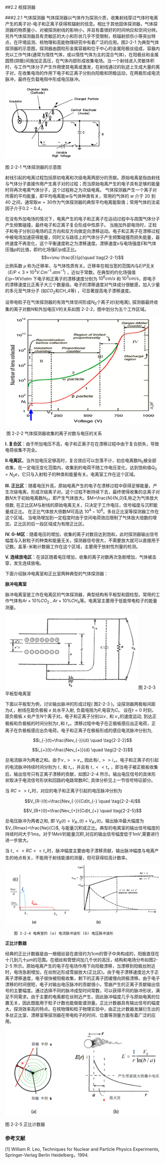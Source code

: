 ##2.2 核探测器

###2.2.1 气体探测器
气体探测器以气体作为探测介质，收集射线穿过气体时电离产生的离子对-电子和正离子获得核辐射的信息。相比于其他固体探测器，气体探测器的物质量小、对被探测射线的影响小，并且有着很好的时间响应和空间分辨。另外气体探测器具有灵敏区的大小和形状几乎不受限制，核辐射损伤小等突出特点，在环境监测、核物理和高能物理研究中有着广泛的应用。图2-2-1 为典型气体探测器的示意图，探测器由圆柱形金属容器和位于中心的金属阳极丝组成，容器内充以工作气体(通常为惰性气体，或以惰性气体为主的混合气体)，在阳极丝和金属圆筒(阴极)间施加正高压，在气体内部形成收集电场。当一个射线进入灵敏体积时，与工作气体分子产生作用使其电离或激发，在射线通过的轨迹上生成大量的离子对，在收集电场的作用下电子和正离子分别向阳极和阴极运动，在两极形成电流脉冲，最终在负载电阻中形成电压脉冲。

<img src="gas detector.png" >

图 2-2-1 气体探测器的示意图

射线引起的电离过程包括原初电离和次级电离两部分的贡献。原始电离是指由射线与气体分子直接作用产生离子对的过程；而当原始电离产生的电子具有足够的能量时将再次电离气体分子，这个过程称之为次级电离。
气体探测器产生一个离子对所需的平均能量，即平均电离能$w$与气体种类有关，常用的气体的 $w$ 介于 $20$ 到 $40$ 之间，通常取$w=30$作为气体探测器的典型平均电离能取值；常用气体的法诺因子介于$0.2-0.4$。

在没有外加电场的情况下，电离产生的电子和正离子在运动过程中与周围气体分子产生频繁碰撞，最终电子和正离子复合形成中性原子。
当施加外部电场时，正粒子和电子分别沿电场的正方向和反方向做定向漂移运动。电子和正离子在漂移过程中被电场加速获得能量，同时又与路径上的气体分子产生频繁碰撞而损失能量，最终速度不再变化，这个平衡速度称之为漂移速度。漂移速度$v$与电场强度$E$和气体压强$p$的比值，即约化场强$E/p$成正比。
$$v=\mu \frac{E}{p}\quad   \tag{2-2-1}$$
比例系数 $\mu$ 称为迁移率，与气体性质有关。迁移率在相当宽的范围内与$E/P$无关 $（E/P < 3 \times 10^3 V . Cm^{-1} . atm^{-1})$ ，近似于常数。在典型的约化场强值 $E/p$~$1KV/atm$ 下电子和正离子的漂移速度分别为 $10^6 cm/s$ 和 $10^3 cm/s$，即电子的漂移速度比正离子大三个数量级。电子的漂移速度对气体成分很敏感，加入少量的多元至气体分子 (如$CO_2$和CH_4等) ，可显著提高电子漂移速度。

设带电粒子在气体探测器的有效气体空间形成$N_0$个离子对(初电离), 探测器最终收集的离子对数$N$和外加电压$V$的关系如图 2-2-2，图中划分为五个工作区域。

<img src="gas gain.png" >

​	图 2-2-2 气体探测器收集的离子对数与电压的关系

**I. 复合区**：由于所加电压不高，电子和正离子在在漂移过程中由于复合损失，导致电荷收集不完全。

**II.电离区**。当外加电压足够高时，复合效应可以忽落不计，初总电离数$N_0$被全部收集，在一定电压变化范围内，收集到的电荷不随工作电压变化，达到饱和值$Q_0=N_0e$，它只与入射粒子的种类和能量有关。电离室工作在这个区域。

**III. 正比区**：随着电压升高，原始电离产生的电子在漂移过程中获得足够能量，产生次级电离，形成次级离子对。这个过程不断持续下去，最终使得收集的总离子对数$N$大于初始电离数$N_0$，即产生气体放大。$M=\frac{N}{N_0}$,称之为气体放大倍数, 在正比区$M$与射线的原始电离无关，只决定于工作电压，信号幅度与沉积能量成正比。 在正比气体放大倍数$M$可高达 $10^4-10^6$。多丝正比室等探测器工作在这个区域。
当电场增加到一定程度时由于空间电荷效应限制了气体放大倍数的增加，正比区的后一段区域成为有限正比区。

**IV. G-M区**：随着电压的增加，收集的离子对数目达到饱和，此时探测器输出信号幅度与入射粒子的种类和能量无关。探测器信号很大，不需要放大就可以直接用于记数。盖革-米勒计数器工作在这个区域，主要用于放射性剂量的检测。

**V. 连续放电区**：在该区随着电压增加，收集的离子对数再次急剧增加，气体被击穿，发生连续放电。

下面介绍脉冲电离室和正比室两种典型的气体探测器：

**脉冲电离室**

脉冲电离室是工作在电离区的气体探测器，典型结构有平板型和圆柱型。常用的工作气体有$Ar+10\%CO_2$ , $Ar+10\%CH_4$等。电离室主要用于低能带电粒子的能量测量。

<img src="ion chamber.png" >
​	图 2-2-3  平板型电离室

下面以平板型为例，讨论输出脉冲的形成过程( 图2-2-3 )。设探测器两极板间距为$d$,，射线在距负极板 $x$ 处水平入射, 负载电阻为$R$,电容为$C$。
设在$t=0$ 时刻， 距负极板 $x$ 处产生$N$个离子对。电子和正离子分别以$v_{-}$ 和 $v_{+}$的速度运动, 到达正极板和负极板的时间分别为$t_{-}$和 $t_{+}$。漂移过程中电子在正极板感应出正电荷，正离子在负极板感应出负电荷。电子和正离子在极板形成的感应电流脉冲分别为,

$$i_{-}(t)=\frac{Nev_{-}}{d} \quad   \tag{2-2-2}$$ 

 $$i_{+}(t)=\frac{Nev_{+}}{d} \quad   \tag{2-2-3}$$

总电流脉冲为两者之和。由于$v_{-}>>v_{+}$, 因此有$i_{-}>>i_{+}$。电子和正离子的引起的电流脉冲持续时间分别为 $t_{-}$ 和 $t_{+}$，并且有 $t_{-}<<t_{+}$ ，即当电子被正极板收集后，输出信号只有正离子漂移的贡献，如图2-2-4 所示。输出电压信号的具体形状取决于电流信号形状和回路的电路常数$RC$, 具体分析见上一节信号特征部分。

当 $RC>>t_{+}$时，对应的电子和正离子引起的电压脉冲分别为

$$V_{R-}(t)=\frac{Nev_{-}}{Cd}t_{-}   \quad \tag{2-2-4}$$  

$$V_{R+}(t)=\frac{Nev_{+}}{Cd}t_{+} \quad   \tag{2-2-5}$$

总电压脉冲为两者之和, 即 $V_R(t)=V_{R-}(t)+V_{R+}(t)​$。输出脉冲最大幅度为$V_{Rmax}=\frac{Ne}{C}​$, 与能量沉积成正比。典型的电离室的输出信号幅度的持续时间大于$1ms​$。对于$1 MeV​$的能量沉积,对应的输出信号幅度低于$1mV​$,需要进行进一步放大。

当 $t_{-}<<RC<<t_{+}$时，脉冲幅度主要由电子漂移贡献，输出脉冲幅度与电离产生的地点有关，不能用于射线能谱的测量，但可获得较高计数率。

<img src="gas signal.png" > 

 		图 2-2-4 电离室的 (a) 电流脉冲波形 (b) 电压脉冲波形

**正比计数器**

经典的正比计数器是由一根细丝装在直径约为1cm的管子中央构成的，阳极直径在十几到几十$\mu m$的范围。在细丝和管壁间加几千伏的高压，结构和电场分布如图2-2-5 所示。原始电离产生的电子在电场作用下向阳极漂移，当漂移到阳极丝附近时，电场急剧增加，在丝附近形成雪崩放大(正比区)。由于电子漂移速度远大于正离子漂移速度，电子很快被阳极收集，剩下的正离子团缓慢向阴极漂移。由于电子漂移的时间很短，电子对输出电压脉冲的贡献很小，雪崩产生的正离子贡献输出信号的主要幅度。通过选择不同的脉冲成型时间常数，可以获得不同的脉冲形状，满足不同需求。由于主要的电离都在丝附近产生，因此脉冲幅度几乎与原始电离的位置无关，因此既能用于粒子计数也能做能谱测量。正比计数器具有输出信号的幅度大，探测效率高的特点。在核物理和粒子物理实验中，由正比计数器发展衍生出的多丝正比室、漂移室等探测器在带电粒子的时间、位置等测量方面有着广泛的应用。

![气体放大](prop-gas.png )

图 2-2-5 正比计数器



### 参考文献

[1]  William R. Leo, Techniques for Nuclear and Particle Physics Experiments, Springer-Verlag Berlin Heidelberg，1994.